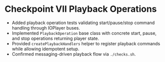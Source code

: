 # Checkpoint VII Playback Operations

- Added playback operation tests validating start/pause/stop command handling through IOPlayer buses.
- Implemented `PlaybackOperation` base class with concrete start, pause, and stop operations returning player state.
- Provided `createPlaybackHandlers` helper to register playback commands while allowing idempotent setup.
- Confirmed messaging-driven playback flow via `./checks.sh`.
